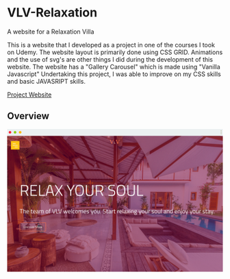 # VLV-Relaxation
A website for a Relaxation Villa

This is a website that I developed as a project in one of the courses I took on Udemy.
The website layout is primarily done using CSS GRID.
Animations and the use of svg's are other things I did during the development of this website.
The website has a "Gallery Carousel" which is made using "Vanilla Javascript"
Undertaking this project, I was able to improve on my CSS skills and basic JAVASRIPT skills.

<a href="https://vlv-relaxation-home-atomdev.netlify.app//">
      Project Website
    </a>

## Overview
![screenshot](https://github.com/ibktommy/VLV-Relaxation/blob/master/screenshot.png)


